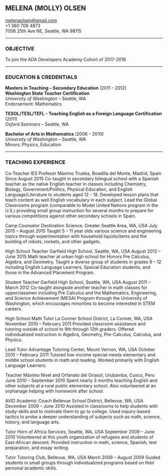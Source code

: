 ## MELENA (MOLLY) OLSEN  
<melenaolsen@gmail.com>  
+1 360 708 4873  
7058 25th Ave NE, Seattle, WA 98115  

___
### <b>OBJECTIVE</b>  
To join the ADA Developers Academy Cohort of 2017-2018

___
### <b>EDUCATION & CREDENTIALS</b>  

<b>Masters in Teaching – Secondary Education</b> (2011 – 2012)  
<b>Washington State Teacher Certification</b>  
*University of Washington* – Seattle, WA  
Endorsement: Mathematics 

<b>TESOL/TESL/TEFL - Teaching English as a Foreign Language Certification</b> (2011)  
*Oxford Seminars* – Seattle, WA  

<b>Bachelor of Arts in Mathematics</b> (2006 – 2010)  
*University of Washington* – Seattle, WA  
Minors: Physics, Education  

________________________________________
### <b>TEACHING EXPERIENCE</b>

Co-Teacher
IES Profesór Máximo Trueba, Boadilla del Monte, Madrid, Spain	Since August 2015 
Co-taught in secondary bilingual school with a Spanish teacher as the native English teacher in classes including Chemistry, Biology, Government/Politics, Physical Education, and English Language/Literature to students aged 12 - 18. Developed lesson plans that teach content as well English vocabulary in each subject. Lead the Global Classrooms program (comparable to Model United Nations program in the U.S.) providing small group instruction for several months to prepare for various competitions against other secondary schools in Spain. 


Camp Counselor
Destination Science, Greater Seattle Area, WA, USA	July 2015 – August 2015
Taught 5 – 11 year olds various science and engineering topics through experimentation with household liquids/items and the building of robots, rockets, and other gadgets. 

High School Teacher
Garfield High School, Seattle, WA, USA	August 2012 – June 2015
Math teacher at urban high school for Honors Pre Calculus, Algebra, and Geometry. Taught a diverse group of students in grades 9 – 12 including English Language Learners, Special Education students, and those in the Advanced Placement Program.

Student Teacher
Garfield High School, Seattle, WA, USA	August 2011 – March 2012
Co-taught alongside another teacher in math classes for upperclassmen including Pre Calculus and the Mathematics, Engineering, and Science Achievement (MESA) Program through the University of Washington, which encourages minorities to become interested in STEM careers.

High School Math Tutor 
La Conner School District, La Conner, WA, USA	November 2010 – February 2011
Provided classroom assistance and tutoring outside of school to 9th through 12th graders.  Offered individualized instruction in Algebra, Geometry, Pre-Calculus, Calculus, and Physics.

Lead Tutor 
Advantage Tutoring Center, Mount Vernon, WA, USA	October 2010 – February 2011
Tutored low-income special-needs elementary and middle school students in math and reading. Worked primarily with English Language Learners.

Teacher
Máximo Nivel and Orfanato del Girasol, Urubamba, Cusco, Peru	June 2010 – September 2010
Spent nearly 3 months teaching English and other subjects at a rural public elementary school. Also volunteered at an orphanage helping with homework after school. 

AVID Academic Coach 
Bellevue School District, Bellevue, WA, USA	December 2009 – June 2010
Assisted in classrooms to help students with study-skills and to motivate them to go to college. Used inquiry-based tactics to probe a deeper understanding of subjects such as math, science, history, and language arts.

Tutor
Horn of Africa Services, Seattle, WA, USA	September 2009 – June 2010
Volunteered at this youth organization of refugees and students of East-African descent. Provided instruction in math, science, Spanish, test preparation, and essay writing.

Tutor 
Tutoring Club, Bellevue, WA, USA	March 2009 – August 2009
Guided students in small groups through individualized programs based on their personal academic skills.

